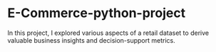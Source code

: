 # E-Commerce-python-project
In this project, I explored various aspects of a retail dataset to derive valuable business insights and decision-support metrics.
